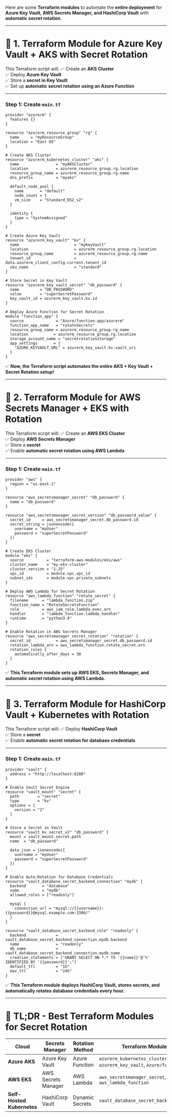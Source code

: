 Here are some **Terraform modules** to automate the **entire deployment** for **Azure Key Vault, AWS Secrets Manager, and HashiCorp Vault** with **automatic secret rotation**.

---

# **🔹 1. Terraform Module for Azure Key Vault + AKS with Secret Rotation**
This Terraform script will:
✅ Create an **AKS Cluster**  
✅ Deploy **Azure Key Vault**  
✅ Store a **secret in Key Vault**  
✅ Set up **automatic secret rotation using an Azure Function**  

---

### **Step 1: Create `main.tf`**
```hcl
provider "azurerm" {
  features {}
}

resource "azurerm_resource_group" "rg" {
  name     = "myResourceGroup"
  location = "East US"
}

# Create AKS Cluster
resource "azurerm_kubernetes_cluster" "aks" {
  name                = "myAKSCluster"
  location            = azurerm_resource_group.rg.location
  resource_group_name = azurerm_resource_group.rg.name
  dns_prefix          = "myaks"

  default_node_pool {
    name       = "default"
    node_count = 1
    vm_size    = "Standard_DS2_v2"
  }

  identity {
    type = "SystemAssigned"
  }
}

# Create Azure Key Vault
resource "azurerm_key_vault" "kv" {
  name                        = "myKeyVault"
  location                    = azurerm_resource_group.rg.location
  resource_group_name         = azurerm_resource_group.rg.name
  tenant_id                   = data.azurerm_client_config.current.tenant_id
  sku_name                    = "standard"
}

# Store Secret in Key Vault
resource "azurerm_key_vault_secret" "db_password" {
  name         = "DB_PASSWORD"
  value        = "superSecretPassword"
  key_vault_id = azurerm_key_vault.kv.id
}

# Deploy Azure Function for Secret Rotation
module "function_app" {
  source              = "Azure/function-app/azurerm"
  function_app_name   = "rotateSecrets"
  resource_group_name = azurerm_resource_group.rg.name
  location           = azurerm_resource_group.rg.location
  storage_account_name = "secretrotationstorage"
  app_settings       = {
    "AZURE_KEYVAULT_URL" = azurerm_key_vault.kv.vault_uri
  }
}
```

✅ **Now, the Terraform script automates the entire AKS + Key Vault + Secret Rotation setup!**

---

# **🔹 2. Terraform Module for AWS Secrets Manager + EKS with Rotation**
This Terraform script will:
✅ Create an **AWS EKS Cluster**  
✅ Deploy **AWS Secrets Manager**  
✅ Store a **secret**  
✅ Enable **automatic secret rotation using AWS Lambda**  

---

### **Step 1: Create `main.tf`**
```hcl
provider "aws" {
  region = "us-east-1"
}

resource "aws_secretsmanager_secret" "db_password" {
  name = "db_password"
}

resource "aws_secretsmanager_secret_version" "db_password_value" {
  secret_id     = aws_secretsmanager_secret.db_password.id
  secret_string = jsonencode({
    username = "myUser"
    password = "superSecretPassword"
  })
}

# Create EKS Cluster
module "eks" {
  source          = "terraform-aws-modules/eks/aws"
  cluster_name    = "my-eks-cluster"
  cluster_version = "1.25"
  vpc_id          = module.vpc.vpc_id
  subnet_ids      = module.vpc.private_subnets
}

# Deploy AWS Lambda for Secret Rotation
resource "aws_lambda_function" "rotate_secret" {
  filename      = "lambda_function.zip"
  function_name = "RotateSecretsFunction"
  role          = aws_iam_role.lambda_exec.arn
  handler       = "lambda_function.lambda_handler"
  runtime       = "python3.9"
}

# Enable Rotation in AWS Secrets Manager
resource "aws_secretsmanager_secret_rotation" "rotation" {
  secret_id           = aws_secretsmanager_secret.db_password.id
  rotation_lambda_arn = aws_lambda_function.rotate_secret.arn
  rotation_rules {
    automatically_after_days = 30
  }
}
```

✅ **This Terraform module sets up AWS EKS, Secrets Manager, and automatic secret rotation using AWS Lambda.**

---

# **🔹 3. Terraform Module for HashiCorp Vault + Kubernetes with Rotation**
This Terraform script will:
✅ Deploy **HashiCorp Vault**  
✅ Store a **secret**  
✅ Enable **automatic secret rotation for database credentials**  

---

### **Step 1: Create `main.tf`**
```hcl
provider "vault" {
  address = "http://localhost:8200"
}

# Enable Vault Secret Engine
resource "vault_mount" "secret" {
  path        = "secret"
  type        = "kv"
  options = {
    version = "2"
  }
}

# Store a Secret in Vault
resource "vault_kv_secret_v2" "db_password" {
  mount = vault_mount.secret.path
  name  = "db_password"

  data_json = jsonencode({
    username = "myUser"
    password = "superSecretPassword"
  })
}

# Enable Auto-Rotation for Database Credentials
resource "vault_database_secret_backend_connection" "mydb" {
  backend       = "database"
  name          = "mydb"
  allowed_roles = ["readonly"]

  mysql {
    connection_url = "mysql://{{username}}:{{password}}@mysql.example.com:3306/"
  }
}

resource "vault_database_secret_backend_role" "readonly" {
  backend             = vault_database_secret_backend_connection.mydb.backend
  name                = "readonly"
  db_name             = vault_database_secret_backend_connection.mydb.name
  creation_statements = ["GRANT SELECT ON *.* TO '{{name}}'@'%' IDENTIFIED BY '{{password}}';"]
  default_ttl         = "1h"
  max_ttl             = "24h"
}
```

✅ **This Terraform module deploys HashiCorp Vault, stores secrets, and automatically rotates database credentials every hour.**

---

# **🔹 TL;DR - Best Terraform Modules for Secret Rotation**
| Cloud | Secrets Manager | Rotation Method | Terraform Module Used |
|--------|----------------|-----------------|----------------------|
| **Azure AKS** | Azure Key Vault | Azure Function | `azurerm_kubernetes_cluster`, `azurerm_key_vault`, `Azure/function-app` |
| **AWS EKS** | AWS Secrets Manager | AWS Lambda | `aws_secretsmanager_secret`, `aws_lambda_function` |
| **Self-Hosted Kubernetes** | HashiCorp Vault | Dynamic Secrets | `vault_database_secret_backend_connection` |
